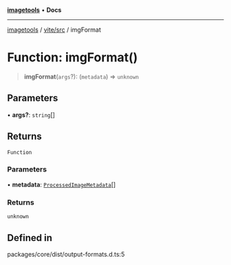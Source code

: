 [**imagetools**](../../../README.md) • **Docs**

***

[imagetools](../../../modules.md) / [vite/src](../README.md) / imgFormat

# Function: imgFormat()

> **imgFormat**(`args`?): (`metadata`) => `unknown`

## Parameters

• **args?**: `string`[]

## Returns

`Function`

### Parameters

• **metadata**: [`ProcessedImageMetadata`](../interfaces/ProcessedImageMetadata.md)[]

### Returns

`unknown`

## Defined in

packages/core/dist/output-formats.d.ts:5
